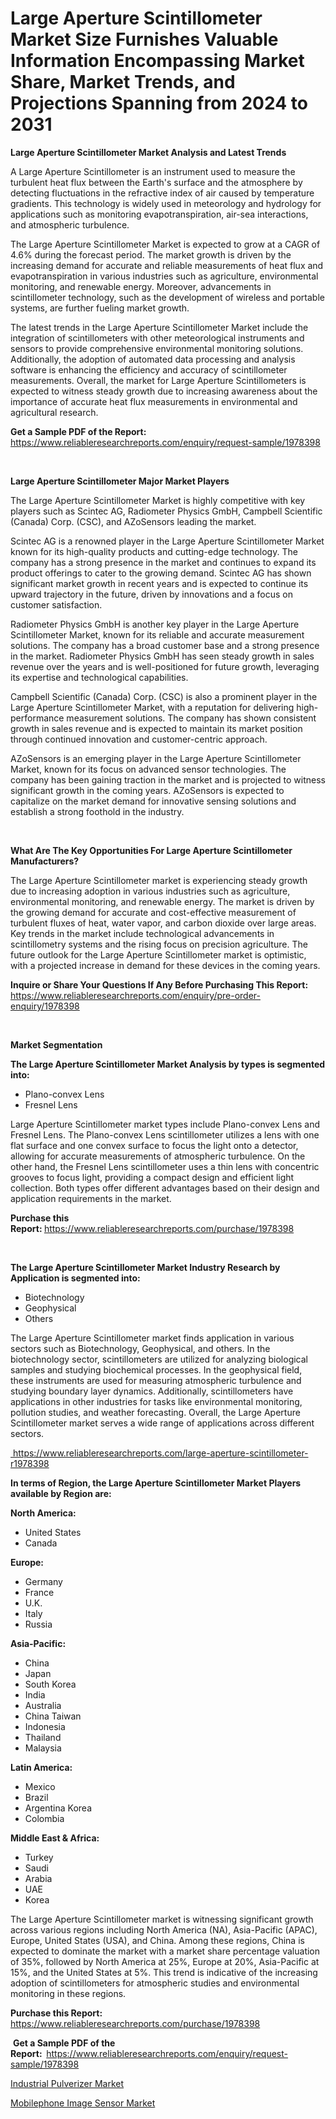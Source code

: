 <p><h1>Large Aperture Scintillometer Market Size Furnishes Valuable Information Encompassing Market Share, Market Trends, and Projections Spanning from 2024 to 2031</h1></p><p><strong>Large Aperture Scintillometer Market Analysis and Latest Trends</strong></p>
<p><p>A Large Aperture Scintillometer is an instrument used to measure the turbulent heat flux between the Earth's surface and the atmosphere by detecting fluctuations in the refractive index of air caused by temperature gradients. This technology is widely used in meteorology and hydrology for applications such as monitoring evapotranspiration, air-sea interactions, and atmospheric turbulence.</p><p>The Large Aperture Scintillometer Market is expected to grow at a CAGR of 4.6% during the forecast period. The market growth is driven by the increasing demand for accurate and reliable measurements of heat flux and evapotranspiration in various industries such as agriculture, environmental monitoring, and renewable energy. Moreover, advancements in scintillometer technology, such as the development of wireless and portable systems, are further fueling market growth.</p><p>The latest trends in the Large Aperture Scintillometer Market include the integration of scintillometers with other meteorological instruments and sensors to provide comprehensive environmental monitoring solutions. Additionally, the adoption of automated data processing and analysis software is enhancing the efficiency and accuracy of scintillometer measurements. Overall, the market for Large Aperture Scintillometers is expected to witness steady growth due to increasing awareness about the importance of accurate heat flux measurements in environmental and agricultural research.</p></p>
<p><strong>Get a Sample PDF of the Report:&nbsp;</strong> <a href="https://www.reliableresearchreports.com/enquiry/request-sample/1978398">https://www.reliableresearchreports.com/enquiry/request-sample/1978398</a></p>
<p>&nbsp;</p>
<p><strong>Large Aperture Scintillometer Major Market Players</strong></p>
<p><p>The Large Aperture Scintillometer Market is highly competitive with key players such as Scintec AG, Radiometer Physics GmbH, Campbell Scientific (Canada) Corp. (CSC), and AZoSensors leading the market. </p><p>Scintec AG is a renowned player in the Large Aperture Scintillometer Market known for its high-quality products and cutting-edge technology. The company has a strong presence in the market and continues to expand its product offerings to cater to the growing demand. Scintec AG has shown significant market growth in recent years and is expected to continue its upward trajectory in the future, driven by innovations and a focus on customer satisfaction.</p><p>Radiometer Physics GmbH is another key player in the Large Aperture Scintillometer Market, known for its reliable and accurate measurement solutions. The company has a broad customer base and a strong presence in the market. Radiometer Physics GmbH has seen steady growth in sales revenue over the years and is well-positioned for future growth, leveraging its expertise and technological capabilities.</p><p>Campbell Scientific (Canada) Corp. (CSC) is also a prominent player in the Large Aperture Scintillometer Market, with a reputation for delivering high-performance measurement solutions. The company has shown consistent growth in sales revenue and is expected to maintain its market position through continued innovation and customer-centric approach.</p><p>AZoSensors is an emerging player in the Large Aperture Scintillometer Market, known for its focus on advanced sensor technologies. The company has been gaining traction in the market and is projected to witness significant growth in the coming years. AZoSensors is expected to capitalize on the market demand for innovative sensing solutions and establish a strong foothold in the industry.</p></p>
<p>&nbsp;</p>
<p><strong>What Are The Key Opportunities For Large Aperture Scintillometer Manufacturers?</strong></p>
<p><p>The Large Aperture Scintillometer market is experiencing steady growth due to increasing adoption in various industries such as agriculture, environmental monitoring, and renewable energy. The market is driven by the growing demand for accurate and cost-effective measurement of turbulent fluxes of heat, water vapor, and carbon dioxide over large areas. Key trends in the market include technological advancements in scintillometry systems and the rising focus on precision agriculture. The future outlook for the Large Aperture Scintillometer market is optimistic, with a projected increase in demand for these devices in the coming years.</p></p>
<p><strong>Inquire or Share Your Questions If Any Before Purchasing This Report:</strong> <a href="https://www.reliableresearchreports.com/enquiry/pre-order-enquiry/1978398">https://www.reliableresearchreports.com/enquiry/pre-order-enquiry/1978398</a></p>
<p>&nbsp;</p>
<p><strong>Market Segmentation</strong></p>
<p><strong>The Large Aperture Scintillometer Market Analysis by types is segmented into:</strong></p>
<p><ul><li>Plano-convex Lens</li><li>Fresnel Lens</li></ul></p>
<p><p>Large Aperture Scintillometer market types include Plano-convex Lens and Fresnel Lens. The Plano-convex Lens scintillometer utilizes a lens with one flat surface and one convex surface to focus the light onto a detector, allowing for accurate measurements of atmospheric turbulence. On the other hand, the Fresnel Lens scintillometer uses a thin lens with concentric grooves to focus light, providing a compact design and efficient light collection. Both types offer different advantages based on their design and application requirements in the market.</p></p>
<p><strong>Purchase this Report:&nbsp;</strong><a href="https://www.reliableresearchreports.com/purchase/1978398">https://www.reliableresearchreports.com/purchase/1978398</a></p>
<p>&nbsp;</p>
<p><strong>The Large Aperture Scintillometer Market Industry Research by Application is segmented into:</strong></p>
<p><ul><li>Biotechnology</li><li>Geophysical</li><li>Others</li></ul></p>
<p><p>The Large Aperture Scintillometer market finds application in various sectors such as Biotechnology, Geophysical, and others. In the biotechnology sector, scintillometers are utilized for analyzing biological samples and studying biochemical processes. In the geophysical field, these instruments are used for measuring atmospheric turbulence and studying boundary layer dynamics. Additionally, scintillometers have applications in other industries for tasks like environmental monitoring, pollution studies, and weather forecasting. Overall, the Large Aperture Scintillometer market serves a wide range of applications across different sectors.</p></p>
<p><a href="https://www.reliableresearchreports.com/large-aperture-scintillometer-r1978398">&nbsp;https://www.reliableresearchreports.com/large-aperture-scintillometer-r1978398</a></p>
<p><strong>In terms of Region, the Large Aperture Scintillometer Market Players available by Region are:</strong></p>
<p>
    <p> <strong> North America: </strong>
        <ul>
            <li>United States</li>
            <li>Canada</li>
        </ul>
        </p> 
    <p> <strong> Europe: </strong>
        <ul>
            <li>Germany</li>
            <li>France</li>
            <li>U.K.</li>
            <li>Italy</li>
            <li>Russia</li>
        </ul>
        </p> 
    <p> <strong> Asia-Pacific: </strong>
        <ul>
            <li>China</li>
            <li>Japan</li>
            <li>South Korea</li>
            <li>India</li>
            <li>Australia</li>
            <li>China Taiwan</li>
            <li>Indonesia</li>
            <li>Thailand</li>
            <li>Malaysia</li>
        </ul>
        </p> 
    <p> <strong> Latin America: </strong>
        <ul>
            <li>Mexico</li>
            <li>Brazil</li>
            <li>Argentina Korea</li>
            <li>Colombia</li>
        </ul>
        </p> 
    <p> <strong> Middle East & Africa: </strong>
        <ul>
            <li>Turkey</li>
            <li>Saudi</li>
            <li>Arabia</li>
            <li>UAE</li>
            <li>Korea</li>
        </ul>
    </p>
    </p>
<p><p>The Large Aperture Scintillometer market is witnessing significant growth across various regions including North America (NA), Asia-Pacific (APAC), Europe, United States (USA), and China. Among these regions, China is expected to dominate the market with a market share percentage valuation of 35%, followed by North America at 25%, Europe at 20%, Asia-Pacific at 15%, and the United States at 5%. This trend is indicative of the increasing adoption of scintillometers for atmospheric studies and environmental monitoring in these regions.</p></p>
<p><strong>Purchase this Report: </strong><a href="https://www.reliableresearchreports.com/purchase/1978398">https://www.reliableresearchreports.com/purchase/1978398</a></p>
<p>&nbsp;<strong>Get a Sample PDF of the Report:&nbsp;&nbsp;</strong><a href="https://www.reliableresearchreports.com/enquiry/request-sample/1978398">https://www.reliableresearchreports.com/enquiry/request-sample/1978398</a></p>
<p><strong></strong></p>
<p><p><a href="https://github.com/pizolina/Market-Research-Report-List-4/blob/main/industrial-pulverizer-market.md">Industrial Pulverizer Market</a></p><p><a href="https://acidic-farm-354.notion.site/Mobilephone-Image-Sensor-Market-Share-Evolution-and-Market-Growth-Trends-2024-2031-cc514c2057d14dd0bac7a60e1f2f134c">Mobilephone Image Sensor Market</a></p></p>